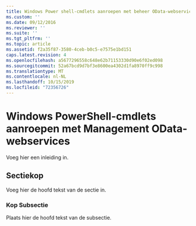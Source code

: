 ```yaml
---
title: Windows Power shell-cmdlets aanroepen met beheer OData-webservices | Microsoft Docs
ms.custom: ''
ms.date: 09/12/2016
ms.reviewer: ''
ms.suite: ''
ms.tgt_pltfrm: ''
ms.topic: article
ms.assetid: f2a35f87-3580-4ceb-b0c5-e7575e1bd151
caps.latest.revision: 4
ms.openlocfilehash: a5677296558c648e62b71153330d90e6f02ed098
ms.sourcegitcommit: 52a67bcd9d7bf3e8600ea4302d1fa8970ff9c998
ms.translationtype: MT
ms.contentlocale: nl-NL
ms.lasthandoff: 10/15/2019
ms.locfileid: "72356726"
---
```

# <a name="invoking-windows-powershell-cmdlets-with-management-odata-web-services"></a>Windows PowerShell-cmdlets aanroepen met Management OData-webservices

Voeg hier een inleiding in.

## <a name="section-heading"></a>Sectiekop

Voeg hier de hoofd tekst van de sectie in.

### <a name="subsection-heading"></a>Kop Subsectie

Plaats hier de hoofd tekst van de subsectie.